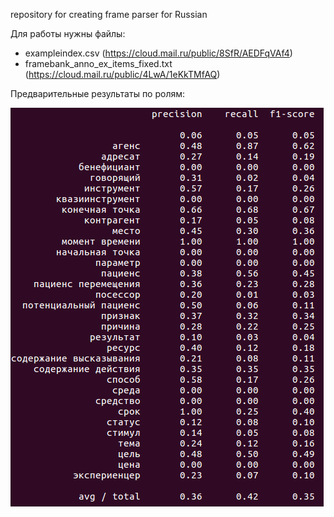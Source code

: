 repository for creating frame parser for Russian

Для работы нужны файлы:
* exampleindex.csv (https://cloud.mail.ru/public/8SfR/AEDFqVAf4)
* framebank_anno_ex_items_fixed.txt (https://cloud.mail.ru/public/4LwA/1eKkTMfAQ)

Предварительные результаты по ролям:

![alt-text](https://github.com/ElizavetaKuzmenko/frame-parsing/blob/master/ml.png "Метрики качества по ролям")
